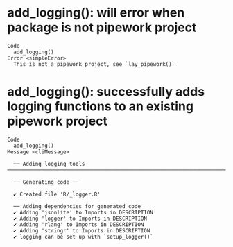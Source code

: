 # add_logging(): will error when package is not pipework project

    Code
      add_logging()
    Error <simpleError>
      This is not a pipework project, see `lay_pipework()`

# add_logging(): successfully adds logging functions to an existing pipework project

    Code
      add_logging()
    Message <cliMessage>
      
      ── Adding logging tools ────────────────────────────────────────────────────────────────────────────────────────────────────────────────────────────────────────────────────────────────
      
      ── Generating code ──
      
      ✔ Created file 'R/_logger.R'
      
      ── Adding dependencies for generated code 
      ✔ Adding 'jsonlite' to Imports in DESCRIPTION
      ✔ Adding 'logger' to Imports in DESCRIPTION
      ✔ Adding 'rlang' to Imports in DESCRIPTION
      ✔ Adding 'stringr' to Imports in DESCRIPTION
      ✔ logging can be set up with `setup_logger()`

